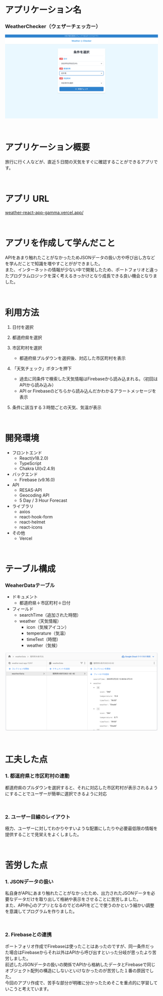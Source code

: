# アプリケーション名

### WeatherChecker（ウェザーチェッカー）
![アプリ画像](https://github.com/yukikaze223422/weather-react-app/blob/main/WeatherChecker.png)

<br>

# アプリケーション概要

旅行に行く人などが、直近５日間の天気をすぐに確認することができるアプリです。

<br>

# アプリ URL

[weather-react-app-gamma.vercel.app/](https://weather-react-app-gamma.vercel.app/)

<br>

# アプリを作成して学んだこと

APIをあまり触れたことがなかったためJSONデータの扱い方や呼び出し方などを学んだことで知識を増やすことがができました。<br>
また、インターネットの情報が少ない中で開発したため、ポートフォリオと違ったプログラムロジックを深く考えるきっかけとなり成長できる良い機会となりました。

<br>

# 利用方法

1. 日付を選択
   
2. 都道府県を選択
   
3. 市区町村を選択
   - 都道府県プルダウンを選択後、対応した市区町村を表示
   
4. 「天気チェック」ボタンを押下
   - 過去に同条件で検索した天気情報はFirebaseから読み込まれる。（初回はAPIから読み込み）
   - API or Firebaseのどちらから読み込んだかわかるアラートメッセージを表示
   
5. 条件に該当する３時間ごとの天気、気温が表示

<br>

# 開発環境

- フロントエンド
  - React(v18.2.0)
  - TypeScript
  - Chakra UI(v2.4.9)
- バックエンド
  - Firebase (v9.16.0)
- API
  - RESAS-API
  - Geocoding API 
  - 5 Day / 3 Hour Forecast
- ライブラリ
  - axios
  - react-hook-form
  - react-helmet
  - react-icons
- その他
  - Vercel

<br>

# テーブル構成
### WeaherDataテーブル
- ドキュメント
  - 都道府県＋市区町村＋日付<br>
- フィールド
  - searchTime（追加された時間）
  - weather（天気情報）
    - icon（気候アイコン）
    - temperature（気温）
    - timeText（時間）
    - weather（気候）
    
![テーブル画像](https://github.com/yukikaze223422/weather-react-app/blob/main/table.png)


<br>

# 工夫した点

### 1. 都道府県と市区町村の連動

都道府県のプルダウンを選択すると、それに対応した市区町村が表示されるようにすることでユーザーが簡単に選択できるように対応

<br>

### 2. ユーザー目線のレイアウト

極力、ユーザーに対してわかりやすいような配置にしたりや必要最低限の情報を提供することで見栄えをよくしました。

<br>

# 苦労した点

### 1. JSONデータの扱い
私自身がAPIにあまり触れたことがなかったため、出力されたJSONデータを必要なデータだけを取り出して格納や表示をさせることに苦労しました。<br>
また、API中心のアプリとなるのでどのAPIをどこで使うのかという細かい調整を意識してプログラムを作りました。


<br>

### 2. Firebaseとの連携

ポートフォリオ作成でFirebaseは使ったことはあったのですが、同一条件だった場合はFirebaseからそれ以外はAPIから呼び出すといった分岐が思ったより苦労しました。<br>
前述したJSONデータの扱いの関係でAPIから格納したデータとFirebaseで同じオブジェクト配列の構造にしないといけなかったのが苦労した１番の原因でした。<br>
今回のアプリ作成で、苦手な部分が明確に分かったためそこを重点的に学習していこうと考えています。

<br>
